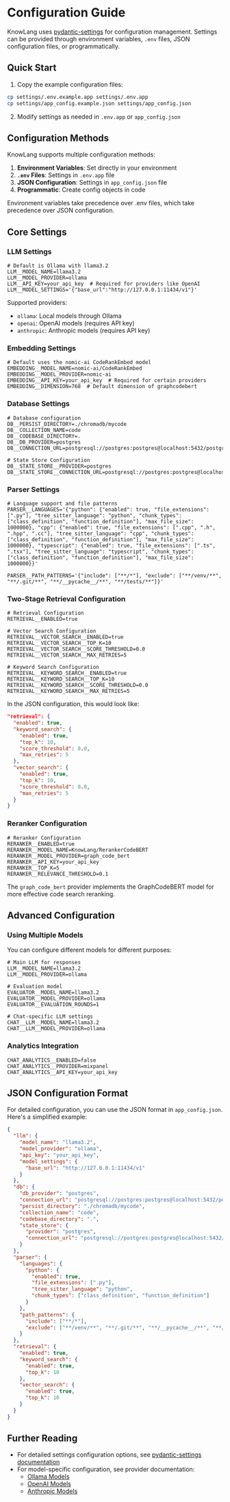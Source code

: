 # Configuration Guide

KnowLang uses [pydantic-settings](https://docs.pydantic.dev/latest/concepts/pydantic_settings/) for configuration management. Settings can be provided through environment variables, `.env` files, JSON configuration files, or programmatically.

## Quick Start

1. Copy the example configuration files:
```bash
cp settings/.env.example.app settings/.env.app
cp settings/app_config.example.json settings/app_config.json
```

2. Modify settings as needed in `.env.app` or `app_config.json`

## Configuration Methods

KnowLang supports multiple configuration methods:

1. **Environment Variables**: Set directly in your environment
2. **`.env` Files**: Settings in `.env.app` file
3. **JSON Configuration**: Settings in `app_config.json` file 
4. **Programmatic**: Create config objects in code

Environment variables take precedence over .env files, which take precedence over JSON configuration.

## Core Settings

### LLM Settings
```env
# Default is Ollama with llama3.2
LLM__MODEL_NAME=llama3.2
LLM__MODEL_PROVIDER=ollama
LLM__API_KEY=your_api_key  # Required for providers like OpenAI
LLM__MODEL_SETTINGS='{"base_url":"http://127.0.0.1:11434/v1"}'
```

Supported providers:
- `ollama`: Local models through Ollama
- `openai`: OpenAI models (requires API key)
- `anthropic`: Anthropic models (requires API key)

### Embedding Settings
```env
# Default uses the nomic-ai CodeRankEmbed model
EMBEDDING__MODEL_NAME=nomic-ai/CodeRankEmbed
EMBEDDING__MODEL_PROVIDER=nomic-ai
EMBEDDING__API_KEY=your_api_key  # Required for certain providers
EMBEDDING__DIMENSION=768  # Default dimension of graphcodebert
```

### Database Settings
```env
# Database configuration
DB__PERSIST_DIRECTORY=./chromadb/mycode
DB__COLLECTION_NAME=code
DB__CODEBASE_DIRECTORY=.
DB__DB_PROVIDER=postgres
DB__CONNECTION_URL=postgresql://postgres:postgres@localhost:5432/postgres

# State Store Configuration
DB__STATE_STORE__PROVIDER=postgres
DB__STATE_STORE__CONNECTION_URL=postgresql://postgres:postgres@localhost:5432/postgres
```

### Parser Settings
```env
# Language support and file patterns
PARSER__LANGUAGES='{"python": {"enabled": true, "file_extensions": [".py"], "tree_sitter_language": "python", "chunk_types": ["class_definition", "function_definition"], "max_file_size": 1000000}, "cpp": {"enabled": true, "file_extensions": [".cpp", ".h", ".hpp", ".cc"], "tree_sitter_language": "cpp", "chunk_types": ["class_definition", "function_definition"], "max_file_size": 1000000}, "typescript": {"enabled": true, "file_extensions": [".ts", ".tsx"], "tree_sitter_language": "typescript", "chunk_types": ["class_definition", "function_definition"], "max_file_size": 1000000}}'

PARSER__PATH_PATTERNS='{"include": ["**/*"], "exclude": ["**/venv/**", "**/.git/**", "**/__pycache__/**", "**/tests/**"]}'
```

### Two-Stage Retrieval Configuration
```env
# Retrieval Configuration
RETRIEVAL__ENABLED=true

# Vector Search Configuration
RETRIEVAL__VECTOR_SEARCH__ENABLED=true
RETRIEVAL__VECTOR_SEARCH__TOP_K=10
RETRIEVAL__VECTOR_SEARCH__SCORE_THRESHOLD=0.0
RETRIEVAL__VECTOR_SEARCH__MAX_RETRIES=5

# Keyword Search Configuration
RETRIEVAL__KEYWORD_SEARCH__ENABLED=true
RETRIEVAL__KEYWORD_SEARCH__TOP_K=10
RETRIEVAL__KEYWORD_SEARCH__SCORE_THRESHOLD=0.0
RETRIEVAL__KEYWORD_SEARCH__MAX_RETRIES=5
```

In the JSON configuration, this would look like:

```json
"retrieval": {
  "enabled": true,
  "keyword_search": {
    "enabled": true,
    "top_k": 10,
    "score_threshold": 0.0,
    "max_retries": 5
  },
  "vector_search": {
    "enabled": true,
    "top_k": 10,
    "score_threshold": 0.0,
    "max_retries": 5
  }
}
```

### Reranker Configuration
```env
# Reranker Configuration
RERANKER__ENABLED=true
RERANKER__MODEL_NAME=KnowLang/RerankerCodeBERT
RERANKER__MODEL_PROVIDER=graph_code_bert
RERANKER__API_KEY=your_api_key
RERANKER__TOP_K=5
RERANKER__RELEVANCE_THRESHOLD=0.1
```

The `graph_code_bert` provider implements the GraphCodeBERT model for more effective code search reranking.

## Advanced Configuration

### Using Multiple Models

You can configure different models for different purposes:
```env
# Main LLM for responses
LLM__MODEL_NAME=llama3.2
LLM__MODEL_PROVIDER=ollama

# Evaluation model
EVALUATOR__MODEL_NAME=llama3.2
EVALUATOR__MODEL_PROVIDER=ollama
EVALUATOR__EVALUATION_ROUNDS=1

# Chat-specific LLM settings
CHAT__LLM__MODEL_NAME=llama3.2
CHAT__LLM__MODEL_PROVIDER=ollama
```

### Analytics Integration
```env
CHAT_ANALYTICS__ENABLED=false
CHAT_ANALYTICS__PROVIDER=mixpanel
CHAT_ANALYTICS__API_KEY=your_api_key
```

## JSON Configuration Format

For detailed configuration, you can use the JSON format in `app_config.json`. Here's a simplified example:

```json
{
  "llm": {
    "model_name": "llama3.2",
    "model_provider": "ollama",
    "api_key": "your_api_key",
    "model_settings": {
      "base_url": "http://127.0.0.1:11434/v1"
    }
  },
  "db": {
    "db_provider": "postgres",
    "connection_url": "postgresql://postgres:postgres@localhost:5432/postgres",
    "persist_directory": "./chromadb/mycode",
    "collection_name": "code",
    "codebase_directory": ".",
    "state_store": {
      "provider": "postgres",
      "connection_url": "postgresql://postgres:postgres@localhost:5432/postgres"
    }
  },
  "parser": {
    "languages": {
      "python": {
        "enabled": true,
        "file_extensions": [".py"],
        "tree_sitter_language": "python",
        "chunk_types": ["class_definition", "function_definition"]
      }
    },
    "path_patterns": {
      "include": ["**/*"],
      "exclude": ["**/venv/**", "**/.git/**", "**/__pycache__/**", "**/tests/**"]
    }
  },
  "retrieval": {
    "enabled": true,
    "keyword_search": {
      "enabled": true,
      "top_k": 10
    },
    "vector_search": {
      "enabled": true,
      "top_k": 10
    }
  }
}
```

## Further Reading

- For detailed settings configuration options, see [pydantic-settings documentation](https://docs.pydantic.dev/latest/concepts/pydantic_settings/)
- For model-specific configuration, see provider documentation:
  - [Ollama Models](https://ollama.ai/library)
  - [OpenAI Models](https://platform.openai.com/docs/models)
  - [Anthropic Models](https://www.anthropic.com/models)
